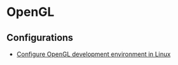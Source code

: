 # OpenGL



## Configurations

- [Configure OpenGL development environment in Linux](configure_opengl_dev_on_linux.md)

